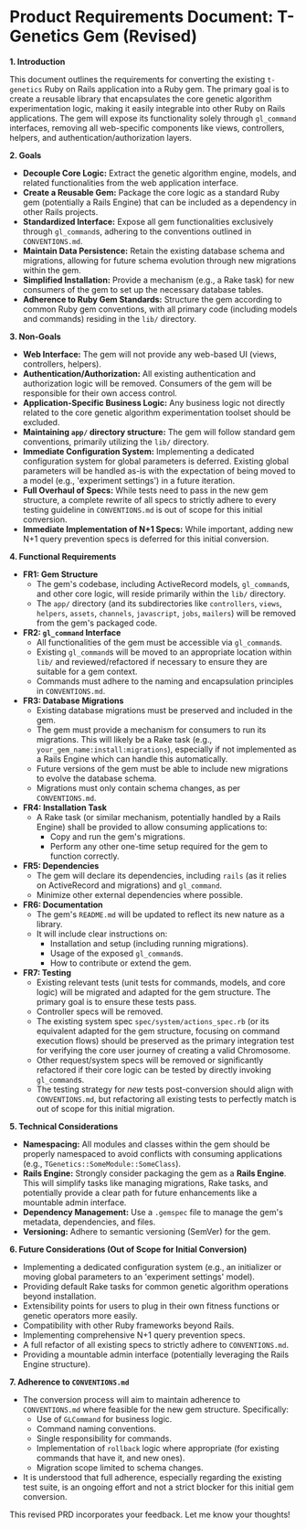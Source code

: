 # Product Requirements Document: T-Genetics Gem (Revised)

**1. Introduction**

This document outlines the requirements for converting the existing `t-genetics` Ruby on Rails application into a Ruby gem. The primary goal is to create a reusable library that encapsulates the core genetic algorithm experimentation logic, making it easily integrable into other Ruby on Rails applications. The gem will expose its functionality solely through `gl_command` interfaces, removing all web-specific components like views, controllers, helpers, and authentication/authorization layers.

**2. Goals**

*   **Decouple Core Logic:** Extract the genetic algorithm engine, models, and related functionalities from the web application interface.
*   **Create a Reusable Gem:** Package the core logic as a standard Ruby gem (potentially a Rails Engine) that can be included as a dependency in other Rails projects.
*   **Standardized Interface:** Expose all gem functionalities exclusively through `gl_command`s, adhering to the conventions outlined in `CONVENTIONS.md`.
*   **Maintain Data Persistence:** Retain the existing database schema and migrations, allowing for future schema evolution through new migrations within the gem.
*   **Simplified Installation:** Provide a mechanism (e.g., a Rake task) for new consumers of the gem to set up the necessary database tables.
*   **Adherence to Ruby Gem Standards:** Structure the gem according to common Ruby gem conventions, with all primary code (including models and commands) residing in the `lib/` directory.

**3. Non-Goals**

*   **Web Interface:** The gem will not provide any web-based UI (views, controllers, helpers).
*   **Authentication/Authorization:** All existing authentication and authorization logic will be removed. Consumers of the gem will be responsible for their own access control.
*   **Application-Specific Business Logic:** Any business logic not directly related to the core genetic algorithm experimentation toolset should be excluded.
*   **Maintaining `app/` directory structure:** The gem will follow standard gem conventions, primarily utilizing the `lib/` directory.
*   **Immediate Configuration System:** Implementing a dedicated configuration system for global parameters is deferred. Existing global parameters will be handled as-is with the expectation of being moved to a model (e.g., 'experiment settings') in a future iteration.
*   **Full Overhaul of Specs:** While tests need to pass in the new gem structure, a complete rewrite of all specs to strictly adhere to every testing guideline in `CONVENTIONS.md` is out of scope for this initial conversion.
*   **Immediate Implementation of N+1 Specs:** While important, adding new N+1 query prevention specs is deferred for this initial conversion.

**4. Functional Requirements**

*   **FR1: Gem Structure**
    *   The gem's codebase, including ActiveRecord models, `gl_command`s, and other core logic, will reside primarily within the `lib/` directory.
    *   The `app/` directory (and its subdirectories like `controllers`, `views`, `helpers`, `assets`, `channels`, `javascript`, `jobs`, `mailers`) will be removed from the gem's packaged code.
*   **FR2: `gl_command` Interface**
    *   All functionalities of the gem must be accessible via `gl_command`s.
    *   Existing `gl_command`s will be moved to an appropriate location within `lib/` and reviewed/refactored if necessary to ensure they are suitable for a gem context.
    *   Commands must adhere to the naming and encapsulation principles in `CONVENTIONS.md`.
*   **FR3: Database Migrations**
    *   Existing database migrations must be preserved and included in the gem.
    *   The gem must provide a mechanism for consumers to run its migrations. This will likely be a Rake task (e.g., `your_gem_name:install:migrations`), especially if not implemented as a Rails Engine which can handle this automatically.
    *   Future versions of the gem must be able to include new migrations to evolve the database schema.
    *   Migrations must only contain schema changes, as per `CONVENTIONS.md`.
*   **FR4: Installation Task**
    *   A Rake task (or similar mechanism, potentially handled by a Rails Engine) shall be provided to allow consuming applications to:
        *   Copy and run the gem's migrations.
        *   Perform any other one-time setup required for the gem to function correctly.
*   **FR5: Dependencies**
    *   The gem will declare its dependencies, including `rails` (as it relies on ActiveRecord and migrations) and `gl_command`.
    *   Minimize other external dependencies where possible.
*   **FR6: Documentation**
    *   The gem's `README.md` will be updated to reflect its new nature as a library.
    *   It will include clear instructions on:
        *   Installation and setup (including running migrations).
        *   Usage of the exposed `gl_command`s.
        *   How to contribute or extend the gem.
*   **FR7: Testing**
    *   Existing relevant tests (unit tests for commands, models, and core logic) will be migrated and adapted for the gem structure. The primary goal is to ensure these tests pass.
    *   Controller specs will be removed.
    *   The existing system spec `spec/system/actions_spec.rb` (or its equivalent adapted for the gem structure, focusing on command execution flows) should be preserved as the primary integration test for verifying the core user journey of creating a valid Chromosome.
    *   Other request/system specs will be removed or significantly refactored if their core logic can be tested by directly invoking `gl_command`s.
    *   The testing strategy for *new* tests post-conversion should align with `CONVENTIONS.md`, but refactoring all existing tests to perfectly match is out of scope for this initial migration.

**5. Technical Considerations**

*   **Namespacing:** All modules and classes within the gem should be properly namespaced to avoid conflicts with consuming applications (e.g., `TGenetics::SomeModule::SomeClass`).
*   **Rails Engine:** Strongly consider packaging the gem as a **Rails Engine**. This will simplify tasks like managing migrations, Rake tasks, and potentially provide a clear path for future enhancements like a mountable admin interface.
*   **Dependency Management:** Use a `.gemspec` file to manage the gem's metadata, dependencies, and files.
*   **Versioning:** Adhere to semantic versioning (SemVer) for the gem.

**6. Future Considerations (Out of Scope for Initial Conversion)**

*   Implementing a dedicated configuration system (e.g., an initializer or moving global parameters to an 'experiment settings' model).
*   Providing default Rake tasks for common genetic algorithm operations beyond installation.
*   Extensibility points for users to plug in their own fitness functions or genetic operators more easily.
*   Compatibility with other Ruby frameworks beyond Rails.
*   Implementing comprehensive N+1 query prevention specs.
*   A full refactor of all existing specs to strictly adhere to `CONVENTIONS.md`.
*   Providing a mountable admin interface (potentially leveraging the Rails Engine structure).

**7. Adherence to `CONVENTIONS.md`**

*   The conversion process will aim to maintain adherence to `CONVENTIONS.md` where feasible for the new gem structure. Specifically:
    *   Use of `GLCommand` for business logic.
    *   Command naming conventions.
    *   Single responsibility for commands.
    *   Implementation of `rollback` logic where appropriate (for existing commands that have it, and new ones).
    *   Migration scope limited to schema changes.
*   It is understood that full adherence, especially regarding the existing test suite, is an ongoing effort and not a strict blocker for this initial gem conversion.

This revised PRD incorporates your feedback. Let me know your thoughts!
